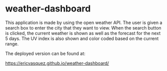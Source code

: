 # weather-dashboard
This application is made by using the open weather API.
The user is given a search box to enter the city that they want to view.
When the search button is clicked, the current weather is shown as well as the forecast for the next 5 days.
The UV index is also shown and color coded based on the current range.

The deployed version can be found at:

https://ericvasquez.github.io/weather-dashboard/
